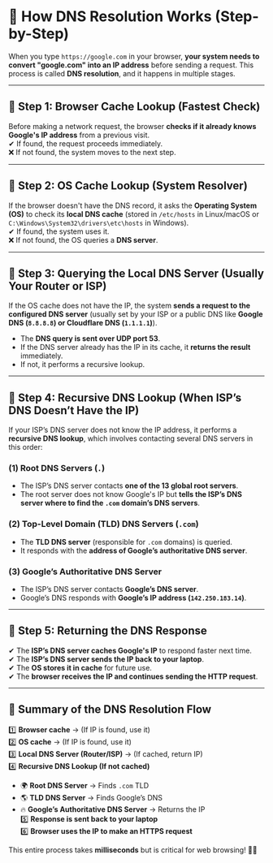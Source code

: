 # **📌 How DNS Resolution Works (Step-by-Step)**  

When you type `https://google.com` in your browser, **your system needs to convert "google.com" into an IP address** before sending a request. This process is called **DNS resolution**, and it happens in multiple stages.

---

## **🔷 Step 1: Browser Cache Lookup (Fastest Check)**
Before making a network request, the browser **checks if it already knows Google's IP address** from a previous visit.  
✔ If found, the request proceeds immediately.  
❌ If not found, the system moves to the next step.  

---

## **🔷 Step 2: OS Cache Lookup (System Resolver)**
If the browser doesn't have the DNS record, it asks the **Operating System (OS)** to check its **local DNS cache** (stored in `/etc/hosts` in Linux/macOS or `C:\Windows\System32\drivers\etc\hosts` in Windows).  
✔ If found, the system uses it.  
❌ If not found, the OS queries a **DNS server**.  

---

## **🔷 Step 3: Querying the Local DNS Server (Usually Your Router or ISP)**
If the OS cache does not have the IP, the system **sends a request to the configured DNS server** (usually set by your ISP or a public DNS like **Google DNS (`8.8.8.8`) or Cloudflare DNS (`1.1.1.1`)**).  

- The **DNS query is sent over UDP port 53**.
- If the DNS server already has the IP in its cache, it **returns the result** immediately.
- If not, it performs a recursive lookup.  

---

## **🔷 Step 4: Recursive DNS Lookup (When ISP’s DNS Doesn’t Have the IP)**
If your ISP’s DNS server does not know the IP address, it performs a **recursive DNS lookup**, which involves contacting several DNS servers in this order:  

### **(1) Root DNS Servers (`.`)**
- The ISP’s DNS server contacts **one of the 13 global root servers**.
- The root server does not know Google's IP but **tells the ISP’s DNS server where to find the `.com` domain’s DNS servers**.  

### **(2) Top-Level Domain (TLD) DNS Servers (`.com`)**
- The **TLD DNS server** (responsible for `.com` domains) is queried.
- It responds with the **address of Google’s authoritative DNS server**.  

### **(3) Google’s Authoritative DNS Server**
- The ISP’s DNS server contacts **Google’s DNS server**.
- Google’s DNS responds with **Google’s IP address (`142.250.183.14`)**.  

---

## **🔷 Step 5: Returning the DNS Response**
✔ The **ISP’s DNS server caches Google's IP** to respond faster next time.  
✔ The **ISP’s DNS server sends the IP back to your laptop**.  
✔ The **OS stores it in cache** for future use.  
✔ The **browser receives the IP and continues sending the HTTP request**.  

---

## **🔷 Summary of the DNS Resolution Flow**
1️⃣ **Browser cache** → (If IP is found, use it)  
2️⃣ **OS cache** → (If IP is found, use it)  
3️⃣ **Local DNS Server (Router/ISP)** → (If cached, return IP)  
4️⃣ **Recursive DNS Lookup (If not cached)**  
   - 🌍 **Root DNS Server** → Finds `.com` TLD  
   - 🌎 **TLD DNS Server** → Finds Google’s DNS  
   - 🔥 **Google’s Authoritative DNS Server** → Returns the IP  
5️⃣ **Response is sent back to your laptop**  
6️⃣ **Browser uses the IP to make an HTTPS request**  

This entire process takes **milliseconds** but is critical for web browsing! 🚀🚀